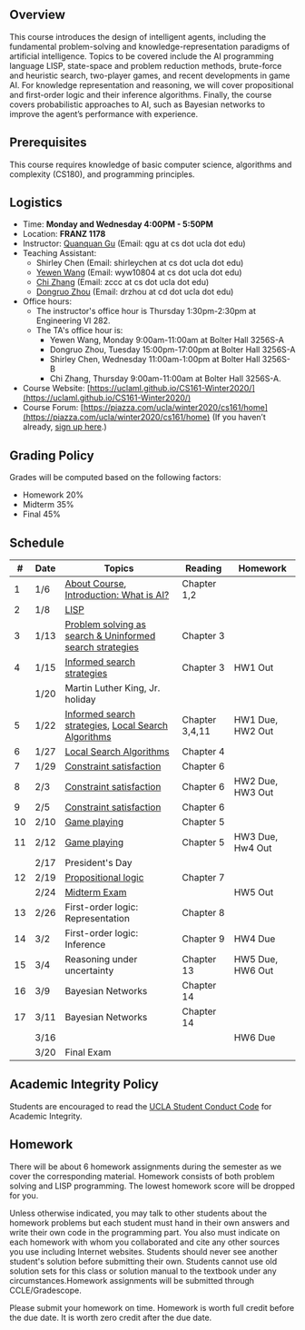 
## Overview
This course introduces the design of intelligent agents, including the fundamental problem-solving and knowledge-representation paradigms of artificial intelligence. Topics to be covered include the AI programming language LISP, state-space and problem reduction methods, brute-force and heuristic search, two-player games, and recent developments in game AI. For knowledge representation and reasoning, we will cover propositional and first-order logic and their inference algorithms. Finally, the course covers probabilistic approaches to AI, such as Bayesian networks to improve the agent’s performance with experience.
## Prerequisites
This course requires knowledge of basic computer science, algorithms and complexity (CS180), and programming principles.
## Logistics
<!--University of California, Los Angeles  -->
- Time: **Monday and Wednesday 4:00PM - 5:50PM**
- Location: **FRANZ 1178**  
- Instructor: [Quanquan Gu](http://web.cs.ucla.edu/~qgu/) (Email: qgu at cs dot ucla dot edu)   
- Teaching Assistant: 
    - Shirley Chen (Email: shirleychen at cs dot ucla dot edu)
    - [Yewen Wang](https://sites.google.com/view/wyw10804/home/win20cs161?authuser=0) (Email: wyw10804 at cs dot ucla dot edu)
    - [Chi Zhang](http://web.cs.ucla.edu/~zccc/cs161.html) (Email: zccc at cs dot ucla dot edu)
    - [Dongruo Zhou](https://sites.google.com/view/drzhou) (Email: drzhou at cd dot ucla dot edu)
- Office hours: 
    - The instructor's office hour is Thursday 1:30pm-2:30pm at Engineering VI 282. 
    - The TA's office hour is: 
        - Yewen Wang, Monday 9:00am-11:00am at Bolter Hall 3256S-A
        - Dongruo Zhou, Tuesday 15:00pm-17:00pm at Bolter Hall 3256S-A
        - Shirley Chen, Wednesday 11:00am-1:00pm at Bolter Hall 3256S-B
        - Chi Zhang, Thursday 9:00am-11:00am at Bolter Hall 3256S-A.
- Course Website: [https://uclaml.github.io/CS161-Winter2020/](https://uclaml.github.io/CS161-Winter2020/)
- Course Forum: [https://piazza.com/ucla/winter2020/cs161/home](https://piazza.com/ucla/winter2020/cs161/home)
(If you haven’t already, [sign up here](piazza.com/ucla/winter2020/cs161).)

## Grading Policy
 
Grades will be computed based on the following factors:
- Homework 20%
- Midterm 35%
- Final 45%

## Schedule


| # | Date | Topics | Reading | Homework |
| - | ---- | ------ | ------- | -------- |
| 1 | 1/6 | [About Course](https://www.dropbox.com/s/narnejmu9t4lxzl/Lecture0.pdf?dl=0), [Introduction: What is AI?](https://www.dropbox.com/s/un41l1tbcwryhcp/1-intro.pptx?dl=0) | Chapter 1,2 | |
| 2 | 1/8 | [LISP](https://www.dropbox.com/s/i8zfup6vyg7slz9/Lecture02.pptx?dl=0) | | |
| 3 | 1/13 | [Problem solving as search & Uninformed search strategies](https://www.dropbox.com/s/u7pk97puanbk219/Lecture3.pdf?dl=0) | Chapter 3 | |
| 4 | 1/15 | [Informed search strategies](https://www.dropbox.com/s/vksvsdc1t4b6s3q/Lecture4.pdf?dl=0) | Chapter 3 | HW1 Out |
| | 1/20 | Martin Luther King, Jr. holiday | | |
| 5 | 1/22 | [Informed search strategies](https://www.dropbox.com/s/vksvsdc1t4b6s3q/Lecture4.pdf?dl=0), [Local Search Algorithms](https://www.dropbox.com/s/6orvbrpv3bm6dtw/Lecture5.pdf?dl=0)| Chapter 3,4,11 | HW1 Due, HW2 Out |
| 6 | 1/27 | [Local Search Algorithms](https://www.dropbox.com/s/6orvbrpv3bm6dtw/Lecture5.pdf?dl=0) | Chapter 4 | |
| 7 | 1/29 | [Constraint satisfaction](https://www.dropbox.com/s/rx2zq0wgjy7c7hm/Lecture6.pdf?dl=0) | Chapter 6 | |
| 8 | 2/3 | [Constraint satisfaction](https://www.dropbox.com/s/rx2zq0wgjy7c7hm/Lecture6.pdf?dl=0) | Chapter 6 | HW2 Due, HW3 Out |
| 9 | 2/5 | [Constraint satisfaction](https://www.dropbox.com/s/rx2zq0wgjy7c7hm/Lecture6.pdf?dl=0) | Chapter 6 | |
| 10 | 2/10 | [Game playing](https://www.dropbox.com/s/1h9scrlorvdmnpf/Lecture7.pdf?dl=0) | Chapter 5 | |
| 11 | 2/12 | [Game playing](https://www.dropbox.com/s/1h9scrlorvdmnpf/Lecture7.pdf?dl=0) | Chapter 5 | HW3 Due, Hw4 Out |
| | 2/17 | President's Day | | |
| 12 | 2/19 | [Propositional logic](https://www.dropbox.com/s/7uevivcb05kwmt6/Lecture8.pdf?dl=0) | Chapter 7 | |
| | 2/24 | [Midterm Exam](https://www.dropbox.com/s/lhk376z72t6acfy/CS161%20Study%20Guide.docx?dl=0) | | HW5 Out |
| 13 | 2/26 | First-order logic: Representation | Chapter 8 | |
| 14 | 3/2 | First-order logic: Inference | Chapter 9 | HW4 Due |
| 15 | 3/4 | Reasoning under uncertainty | Chapter 13 | HW5 Due, HW6 Out |
| 16 | 3/9 | Bayesian Networks | Chapter 14 | |
| 17 | 3/11 | Bayesian Networks | Chapter 14 | |
| | 3/16 |  | | HW6 Due |
| | 3/20 | Final Exam | | |

## Academic Integrity Policy
Students are encouraged to read the [UCLA Student Conduct Code](https://www.deanofstudents.ucla.edu/Individual-Student-Code) for Academic Integrity. 

## Homework
There will be about 6 homework assignments during the semester as we cover the corresponding material. Homework consists of both problem solving and LISP programming. The lowest homework score will be dropped for you.

Unless otherwise indicated, you may talk to other students about the homework problems but each student must hand in their own answers and write their own code in the programming part. You also must indicate on each homework with whom you collaborated and cite any other sources you use including Internet websites. Students should never see another student's solution before submitting their own. Students cannot use old solution sets for this class or solution manual to the textbook under any circumstances.Homework assignments will be submitted through CCLE/Gradescope. 

Please submit your homework on time. Homework is worth full credit before the due date. It is worth zero credit after the due date.
